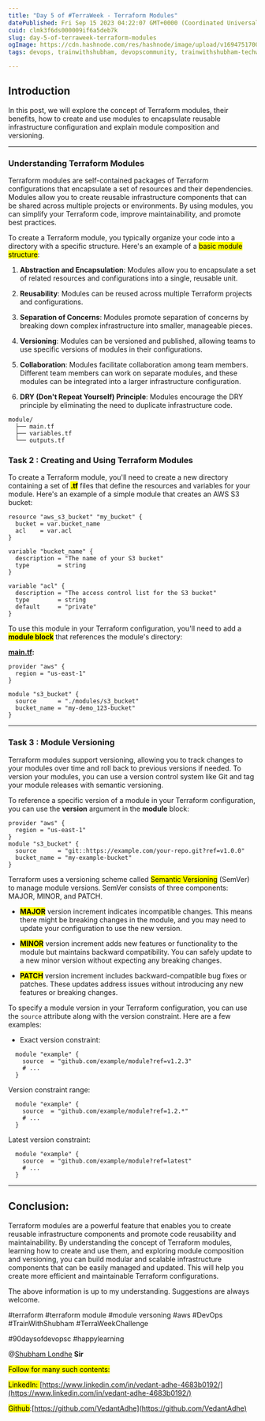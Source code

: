 ```yaml
---
title: "Day 5 of #TerraWeek - Terraform Modules"
datePublished: Fri Sep 15 2023 04:22:07 GMT+0000 (Coordinated Universal Time)
cuid: clmk3f6ds000009if6a5deb7k
slug: day-5-of-terraweek-terraform-modules
ogImage: https://cdn.hashnode.com/res/hashnode/image/upload/v1694751700091/25090d54-4c93-4184-afef-a36633e9cb8d.jpeg
tags: devops, trainwithshubham, devopscommunity, trainwithshubham-techwithankush-seekhoaursikhao-twscommunitybuilders-90daysofdevops-connections-growth-community-learning-linkedin-devops-awsdevops-awscloud-awscommunity-aws-docker-dockercontainer-dockerhub-kubernetescluster-kubernetesservices-kubernetes-jenkins-ansible-ansibleautomates-linuxsystemadministration-linuxfoundation-linux-git-github-terraform-grafana-prometheus-cicd-cicdpipelines

---
```


## **Introduction**

In this post, we will explore the concept of Terraform modules, their benefits, how to create and use modules to encapsulate reusable infrastructure configuration and explain module composition and versioning.

---

### **Understanding Terraform Modules**

Terraform modules are self-contained packages of Terraform configurations that encapsulate a set of resources and their dependencies. Modules allow you to create reusable infrastructure components that can be shared across multiple projects or environments. By using modules, you can simplify your Terraform code, improve maintainability, and promote best practices.

To create a Terraform module, you typically organize your code into a directory with a specific structure. Here's an example of a <mark>basic module structure</mark>:

1. **Abstraction and Encapsulation**: Modules allow you to encapsulate a set of related resources and configurations into a single, reusable unit.
    
2. **Reusability**: Modules can be reused across multiple Terraform projects and configurations.
    
3. **Separation of Concerns**: Modules promote separation of concerns by breaking down complex infrastructure into smaller, manageable pieces.
    
4. **Versioning**: Modules can be versioned and published, allowing teams to use specific versions of modules in their configurations.
    
5. **Collaboration**: Modules facilitate collaboration among team members. Different team members can work on separate modules, and these modules can be integrated into a larger infrastructure configuration.
    
6. **DRY (Don't Repeat Yourself) Principle**: Modules encourage the DRY principle by eliminating the need to duplicate infrastructure code.
    

```abap
module/
  ├── main.tf
  ├── variables.tf
  └── outputs.tf
```

### Task 2 : **Creating and Using Terraform Modules**

To create a Terraform module, you'll need to create a new directory containing a set of **<mark>.tf</mark>** files that define the resources and variables for your module. Here's an example of a simple module that creates an AWS S3 bucket:

```abap
resource "aws_s3_bucket" "my_bucket" {
  bucket = var.bucket_name
  acl    = var.acl
}

variable "bucket_name" {
  description = "The name of your S3 bucket"
  type        = string
}

variable "acl" {
  description = "The access control list for the S3 bucket"
  type        = string
  default     = "private"
}
```

To use this module in your Terraform configuration, you'll need to add a **<mark>module block</mark>** that references the module's directory:

[**main.tf**](http://main.tf)**:**

```abap
provider "aws" {
  region = "us-east-1"
}

module "s3_bucket" {
  source      = "./modules/s3_bucket"
  bucket_name = "my-demo_123-bucket"
}
```

---

### Task 3 : **Module Versioning**

Terraform modules support versioning, allowing you to track changes to your modules over time and roll back to previous versions if needed. To version your modules, you can use a version control system like Git and tag your module releases with semantic versioning.

To reference a specific version of a module in your Terraform configuration, you can use the **version** argument in the **module** block:

```abap
provider "aws" {
  region = "us-east-1"
}
module "s3_bucket" {
  source      = "git::https://example.com/your-repo.git?ref=v1.0.0"
  bucket_name = "my-example-bucket"
}
```

Terraform uses a versioning scheme called <mark>Semantic Versioning</mark> (SemVer) to manage module versions. SemVer consists of three components: MAJOR, MINOR, and PATCH.

* **<mark>MAJOR</mark>** version increment indicates incompatible changes. This means there might be breaking changes in the module, and you may need to update your configuration to use the new version.
    
* **<mark>MINOR</mark>** version increment adds new features or functionality to the module but maintains backward compatibility. You can safely update to a new minor version without expecting any breaking changes.
    
* **<mark>PATCH</mark>** version increment includes backward-compatible bug fixes or patches. These updates address issues without introducing any new features or breaking changes.
    

To specify a module version in your Terraform configuration, you can use the `source` attribute along with the version constraint. Here are a few examples:

* Exact version constraint:
    

```abap
  module "example" {
    source  = "github.com/example/module?ref=v1.2.3"
    # ...
  }
```

Version constraint range:

```abap
  module "example" {
    source  = "github.com/example/module?ref=1.2.*"
    # ...
  }
```

Latest version constraint:

```abap
  module "example" {
    source  = "github.com/example/module?ref=latest"
    # ...
  }
```

---

## **Conclusion:**

Terraform modules are a powerful feature that enables you to create reusable infrastructure components and promote code reusability and maintainability. By understanding the concept of Terraform modules, learning how to create and use them, and exploring module composition and versioning, you can build modular and scalable infrastructure components that can be easily managed and updated. This will help you create more efficient and maintainable Terraform configurations.

The above information is up to my understanding. Suggestions are always welcome.

#terraform #terraform module #module versoning #aws #DevOps #TrainWithShubham #TerraWeekChallenge

#90daysofdevopsc #happylearning

@[Shubham Londhe](@TrainWithShubham) **Sir**

<mark>Follow for many such contents:</mark>

<mark>LinkedIn: </mark> [https://www.linkedin.com/in/vedant-adhe-4683b0192/](https://www.linkedin.com/in/vedant-adhe-4683b0192/)

<mark>Github</mark>:[https://github.com/VedantAdhe](https://github.com/VedantAdhe)